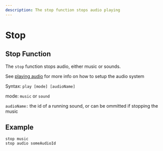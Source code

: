 ```yaml
---
description: The stop function stops audio playing
---
```


# Stop

## Stop Function

The `stop` function stops audio, either music or sounds.

See [playing audio](../features/audio.md) for more info on how to setup the audio system

Syntax: `play [mode] [audioName]`

mode: `music` or `sound`

`audioName:` the id of a running sound, or can be ommitted if stopping the music

## Example

```
stop music
stop audio someAudioId
```
